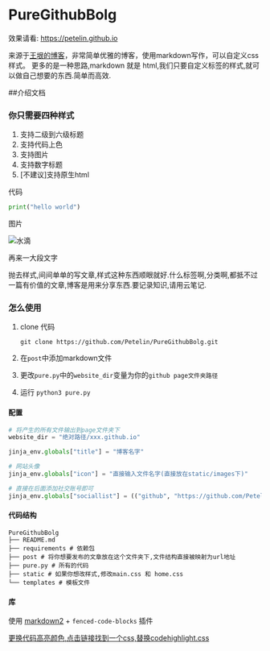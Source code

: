 # PureGithubBolg

效果请看: <https://petelin.github.io>

来源于[王垠的博客](http://www.yinwang.org/)，非常简单优雅的博客，使用markdown写作，可以自定义css样式。
更多的是一种思路,markdown 就是 html,我们只要自定义标签的样式,就可以做自己想要的东西.简单而高效.

##介绍文档

### 你只需要四种样式
1. 支持二级到六级标题
2. 支持代码上色
3. 支持图片
4. 支持数字标题
5. [不建议]支持原生html

代码

```python
print("hello world")
```

图片

![水滴](http://img2.imgtn.bdimg.com/it/u=1556814207,191248649&fm=21&gp=0.jpg)

再来一大段文字

抛去样式,间间单单的写文章,样式这种东西顺眼就好.什么标签啊,分类啊,都抵不过一篇有价值的文章,博客是用来分享东西.要记录知识,请用云笔记.

### 怎么使用
1. clone 代码

    ```
    git clone https://github.com/Petelin/PureGithubBolg.git
    ```
2. 在`post`中添加markdown文件

3. 更改`pure.py`中的`website_dir`变量为你的`github page文件夹路径`

4. 运行 `python3 pure.py`

#### 配置

```python
# 将产生的所有文件输出到page文件夹下
website_dir = "绝对路径/xxx.github.io"

jinja_env.globals["title"] = "博客名字"

# 网站头像
jinja_env.globals["icon"] = "直接输入文件名字(直接放在static/images下)"

# 直接在后面添加社交账号即可
jinja_env.globals["sociallist"] = (("github", "https://github.com/Petelin"),)
```

#### 代码结构

```
PureGithubBolg
├── README.md
├── requirements # 依赖包
├── post # 将你想要发布的文章放在这个文件夹下,文件结构直接被映射为url地址
├── pure.py # 所有的代码
├── static # 如果你想改样式,修改main.css 和 home.css
└── templates # 模板文件
```

#### 库
使用 [markdown2](https://github.com/trentm/python-markdown2) + `fenced-code-blocks` 插件

[更换代码高亮颜色,点击链接找到一个css,替换codehighlight.css](https://github.com/richleland/pygments-css)
